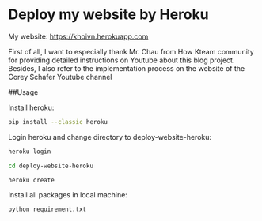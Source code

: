 ﻿# Deploy my website by Heroku
 
 My website: https://khoivn.herokuapp.com
 
 First of all, I want to especially thank Mr. Chau from How Kteam community for providing detailed instructions on Youtube about this blog project. Besides, I also refer to the implementation process on the website of the Corey Schafer Youtube channel
 
 
##Usage

Install heroku:
```bash
pip install --classic heroku
```

Login heroku and change directory to deploy-website-heroku:
```bash
heroku login

cd deploy-website-heroku

heroku create
```

Install all packages in local machine:
```bash
python requirement.txt
```
